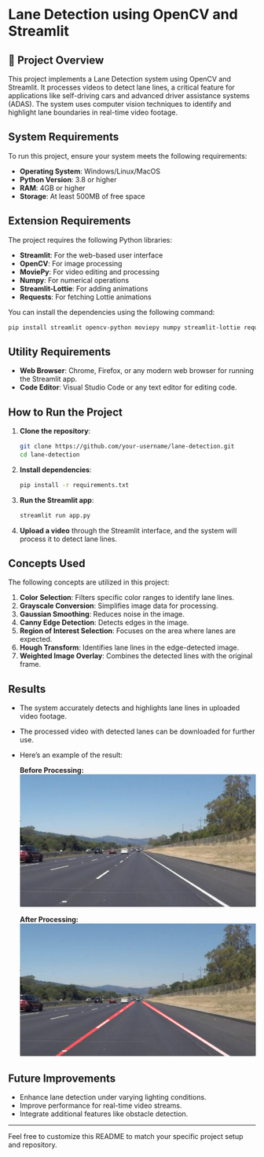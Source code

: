 # Lane Detection using OpenCV and Streamlit

## 📌 Project Overview

This project implements a Lane Detection system using OpenCV and Streamlit. It processes videos to detect lane lines, a critical feature for applications like self-driving cars and advanced driver assistance systems (ADAS). The system uses computer vision techniques to identify and highlight lane boundaries in real-time video footage.

## System Requirements

To run this project, ensure your system meets the following requirements:

- **Operating System**: Windows/Linux/MacOS
- **Python Version**: 3.8 or higher
- **RAM**: 4GB or higher
- **Storage**: At least 500MB of free space

## Extension Requirements

The project requires the following Python libraries:

- **Streamlit**: For the web-based user interface
- **OpenCV**: For image processing
- **MoviePy**: For video editing and processing
- **Numpy**: For numerical operations
- **Streamlit-Lottie**: For adding animations
- **Requests**: For fetching Lottie animations

You can install the dependencies using the following command:

```bash
pip install streamlit opencv-python moviepy numpy streamlit-lottie requests
```

## Utility Requirements

- **Web Browser**: Chrome, Firefox, or any modern web browser for running the Streamlit app.
- **Code Editor**: Visual Studio Code or any text editor for editing code.

## How to Run the Project

1. **Clone the repository**:
   ```bash
   git clone https://github.com/your-username/lane-detection.git
   cd lane-detection
   ```

2. **Install dependencies**:
   ```bash
   pip install -r requirements.txt
   ```

3. **Run the Streamlit app**:
   ```bash
   streamlit run app.py
   ```

4. **Upload a video** through the Streamlit interface, and the system will process it to detect lane lines.

## Concepts Used

The following concepts are utilized in this project:

1. **Color Selection**: Filters specific color ranges to identify lane lines.
2. **Grayscale Conversion**: Simplifies image data for processing.
3. **Gaussian Smoothing**: Reduces noise in the image.
4. **Canny Edge Detection**: Detects edges in the image.
5. **Region of Interest Selection**: Focuses on the area where lanes are expected.
6. **Hough Transform**: Identifies lane lines in the edge-detected image.
7. **Weighted Image Overlay**: Combines the detected lines with the original frame.

## Results

- The system accurately detects and highlights lane lines in uploaded video footage.
- The processed video with detected lanes can be downloaded for further use.
- Here’s an example of the result:

  **Before Processing:**
  ![Before Processing](examples/example-before.jpg)

  **After Processing:**
  ![After Processing](examples/example_after.jpg)

## Future Improvements

- Enhance lane detection under varying lighting conditions.
- Improve performance for real-time video streams.
- Integrate additional features like obstacle detection.

---

Feel free to customize this README to match your specific project setup and repository.
